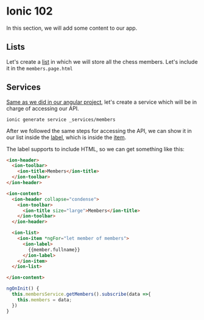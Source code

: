 # Ionic 102

In this section, we will add some content to our app.

## Lists

Let's create a [list](https://ionicframework.com/docs/api/list) in which we will store all the chess members. Let's include it in the `members.page.html`

## Services

[Same as we did in our angular project](https://github.com/franciscovilchezv/platform-based-development/blob/feat/5-ionic-intro/Labs/Lab4/webapp_101.md#making-an-http-call-from-the-ui), let's create a service which will be in charge of accessing our API.

```
ionic generate service _services/members
```

After we followed the same steps for accessing the API, we can show it in our list inside the [label](https://ionicframework.com/docs/api/label), which is inside the [item](https://ionicframework.com/docs/api/item).

The label supports to include HTML, so we can get something like this:

```html
<ion-header>
  <ion-toolbar>
    <ion-title>Members</ion-title>
  </ion-toolbar>
</ion-header>

<ion-content>
  <ion-header collapse="condense">
    <ion-toolbar>
      <ion-title size="large">Members</ion-title>
    </ion-toolbar>
  </ion-header>

  <ion-list>
    <ion-item *ngFor="let member of members">
      <ion-label>
        {{member.fullname}}
      </ion-label>
    </ion-item>
  </ion-list>

</ion-content>

```

```ts
ngOnInit() {
  this.membersService.getMembers().subscribe(data =>{
    this.members = data;
  })
}
```
